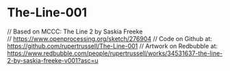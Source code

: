 # The-Line-001

// Based on MCCC: The Line 2 by Saskia Freeke  
// https://www.openprocessing.org/sketch/276904
// Code on Github at: https://github.com/rupertrussell/The-Line-001
// Artwork on Redbubble at: https://www.redbubble.com/people/rupertrussell/works/34531637-the-line-2-by-saskia-freeke-v001?asc=u

